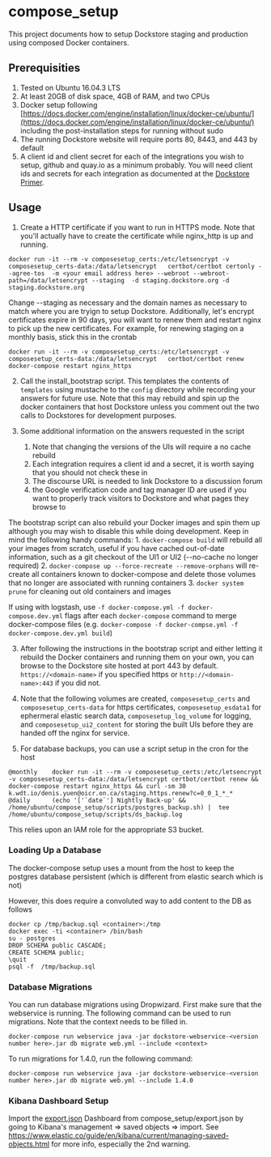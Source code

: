 # compose\_setup
This project documents how to setup Dockstore staging and production using composed Docker containers. 

## Prerequisities

1. Tested on Ubuntu 16.04.3 LTS
1. At least 20GB of disk space, 4GB of RAM, and two CPUs
1. Docker setup following [https://docs.docker.com/engine/installation/linux/docker-ce/ubuntu/](https://docs.docker.com/engine/installation/linux/docker-ce/ubuntu/) including the post-installation steps for running without sudo
1. The running Dockstore website will require ports 80, 8443, and 443 by default
1. A client id and client secret for each of the integrations you wish to setup, github and quay.io as a minimum probably. You will need client ids and secrets for each integration as documented at the [Dockstore Primer](https://wiki.oicr.on.ca/display/SEQWARE/Dockstore+Primer#DockstorePrimer-SettingupDockstoreonyourcomputerfordevelopment(AssumingUbuntu)).

## Usage

1. Create a HTTP certificate if you want to run in HTTPS mode. Note that you'll actually have to create the certificate while nginx\_http is up and running.
```
docker run -it --rm -v composesetup_certs:/etc/letsencrypt -v composesetup_certs-data:/data/letsencrypt   certbot/certbot certonly --agree-tos  -m <your email address here> --webroot --webroot-path=/data/letsencrypt --staging  -d staging.dockstore.org -d staging.dockstore.org
```
Change --staging as necessary and the domain names as necessary to match where you are tryign to setup Dockstore.  Additionally, let's encrypt certificates expire in 90 days, you will want to renew them and restart nginx to pick up the new certificates. For example, for renewing staging on a monthly basis, stick this in the crontab

```
docker run -it --rm -v composesetup_certs:/etc/letsencrypt -v composesetup_certs-data:/data/letsencrypt   certbot/certbot renew
docker-compose restart nginx_https
```

2. Call the install_bootstrap script. This templates the contents of `templates` using mustache to the `config` directory while recording your answers for future use. Note that this may rebuild and spin up the docker containers that host Dockstore unless you comment out the two calls to Dockstores for development purposes.  

3. Some additional information on the answers requested in the script
    1. Note that changing the versions of the UIs will require a no cache rebuild
    2. Each integration requires a client id and a secret, it is worth saying that you should not check these in 
    3. The discourse URL is needed to link Dockstore to a discussion forum 
    4. the Google verification code and tag manager ID are used if you want to properly track visitors to Dockstore and what pages they browse to

The bootstrap script can also rebuild your Docker images and spin them up although you may wish to disable this while doing development. Keep in mind the following handy commands:
    1. `docker-compose build` will rebuild all your images from scratch, useful if you have cached out-of-date information, such as a git checkout of the UI1 or UI2 (--no-cache no longer required)
    2. `docker-compose up --force-recreate --remove-orphans` will re-create all containers known to docker-compose and delete those volumes that no longer are associated with running containers
    3. `docker system prune` for cleaning out old containers and images

If using with logstash, use `-f docker-compose.yml -f docker-compose.dev.yml` flags after each `docker-compose` command to merge docker-compose files (e.g. `docker-compose -f docker-compse.yml -f docker-compose.dev.yml build`) 

3. After following the instructions in the bootstrap script and either letting it rebuild the Docker containers and running them on your own, you can browse to the Dockstore site hosted at port 443 by default. `https://<domain-name>` if you specified https or `http://<domain-name>:443` if you did not. 

4.  Note that the following volumes are created, `composesetup_certs` and `composesetup_certs-data` for https certificates, `composesetup_esdata1` for ephermeral elastic search data, `composesetup_log_volume` for logging, and `composesetup_ui2_content` for storing the built UIs before they are handed off the nginx for service. 
    
6. For database backups, you can use a script setup in the cron for the host

```
@monthly	docker run -it --rm -v composesetup_certs:/etc/letsencrypt -v composesetup_certs-data:/data/letsencrypt certbot/certbot renew && docker-compose restart nginx_https && curl -sm 30 k.wdt.io/denis.yuen@oicr.on.ca/staging.https.renew?c=0_0_1_*_* 
@daily 		(echo '['`date`'] Nightly Back-up' && /home/ubuntu/compose_setup/scripts/postgres_backup.sh) |  tee /home/ubuntu/compose_setup/scripts/ds_backup.log
```

This relies upon an IAM role for the appropriate S3 bucket. 

### Loading Up a Database ###

The docker-compose setup uses a mount from the host to keep the postgres database persistent (which is different from elastic search which is not) 

However, this does require a convoluted way to add content to the DB as follows

```
docker cp /tmp/backup.sql <container>:/tmp
docker exec -ti <container> /bin/bash
su - postgres
DROP SCHEMA public CASCADE;
CREATE SCHEMA public;
\quit
psql -f  /tmp/backup.sql 
```

### Database Migrations ###
You can run database migrations using Dropwizard. First make sure that the webservice is running. The following command can be used to run migrations. Note that the context needs to be filled in.

```
docker-compose run webservice java -jar dockstore-webservice-<version number here>.jar db migrate web.yml --include <context>
```

To run migrations for 1.4.0, run the following command:

```
docker-compose run webservice java -jar dockstore-webservice-<version number here>.jar db migrate web.yml --include 1.4.0

```

### Kibana Dashboard Setup ###
Import the [export.json](export.json) Dashboard from compose_setup/export.json by going to Kibana's management => saved objects => import.  See https://www.elastic.co/guide/en/kibana/current/managing-saved-objects.html for more info, especially the 2nd warning.

